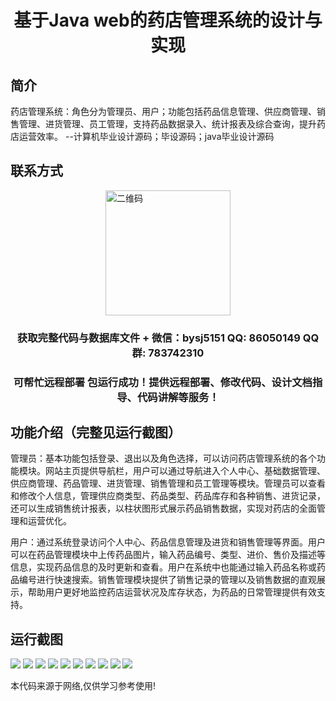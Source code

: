 <p><h1 align="center">基于Java web的药店管理系统的设计与实现</h1></p>

## 简介
药店管理系统：角色分为管理员、用户；功能包括药品信息管理、供应商管理、销售管理、进货管理、员工管理，支持药品数据录入、统计报表及综合查询，提升药店运营效率。    --计算机毕业设计源码；毕设源码；java毕业设计源码


## 联系方式
<img src="https://bs-1329754181.cos.ap-shanghai.myqcloud.com/wx.jpg" alt="二维码" style="display: block; margin: 0 auto;" width="200px">
<p><h3 align="center">获取完整代码与数据库文件 + 微信：bysj5151 QQ: 86050149 QQ群: 783742310</h3></p>
<p><h3 align="center">可帮忙远程部署 包运行成功！提供远程部署、修改代码、设计文档指导、代码讲解等服务！</h3></p>

## 功能介绍（完整见运行截图）
管理员：基本功能包括登录、退出以及角色选择，可以访问药店管理系统的各个功能模块。网站主页提供导航栏，用户可以通过导航进入个人中心、基础数据管理、供应商管理、药品管理、进货管理、销售管理和员工管理等模块。管理员可以查看和修改个人信息，管理供应商类型、药品类型、药品库存和各种销售、进货记录，还可以生成销售统计报表，以柱状图形式展示药品销售数据，实现对药店的全面管理和运营优化。

用户：通过系统登录访问个人中心、药品信息管理及进货和销售管理等界面。用户可以在药品管理模块中上传药品图片，输入药品编号、类型、进价、售价及描述等信息，实现药品信息的及时更新和查看。用户在系统中也能通过输入药品名称或药品编号进行快速搜索。销售管理模块提供了销售记录的管理以及销售数据的直观展示，帮助用户更好地监控药店运营状况及库存状态，为药品的日常管理提供有效支持。


## 运行截图
![](https://bs-1329754181.cos.ap-shanghai.myqcloud.com/spring/PharmacyManagementSystemBasedOnJavaWeb/img/001.jpg)
![](https://bs-1329754181.cos.ap-shanghai.myqcloud.com/spring/PharmacyManagementSystemBasedOnJavaWeb/img/002.jpg)
![](https://bs-1329754181.cos.ap-shanghai.myqcloud.com/spring/PharmacyManagementSystemBasedOnJavaWeb/img/003.jpg)
![](https://bs-1329754181.cos.ap-shanghai.myqcloud.com/spring/PharmacyManagementSystemBasedOnJavaWeb/img/004.jpg)
![](https://bs-1329754181.cos.ap-shanghai.myqcloud.com/spring/PharmacyManagementSystemBasedOnJavaWeb/img/005.jpg)
![](https://bs-1329754181.cos.ap-shanghai.myqcloud.com/spring/PharmacyManagementSystemBasedOnJavaWeb/img/006.jpg)
![](https://bs-1329754181.cos.ap-shanghai.myqcloud.com/spring/PharmacyManagementSystemBasedOnJavaWeb/img/007.jpg)
![](https://bs-1329754181.cos.ap-shanghai.myqcloud.com/spring/PharmacyManagementSystemBasedOnJavaWeb/img/008.jpg)
![](https://bs-1329754181.cos.ap-shanghai.myqcloud.com/spring/PharmacyManagementSystemBasedOnJavaWeb/img/009.jpg)
![](https://bs-1329754181.cos.ap-shanghai.myqcloud.com/spring/PharmacyManagementSystemBasedOnJavaWeb/img/010.jpg)

<p>本代码来源于网络,仅供学习参考使用!</p>
